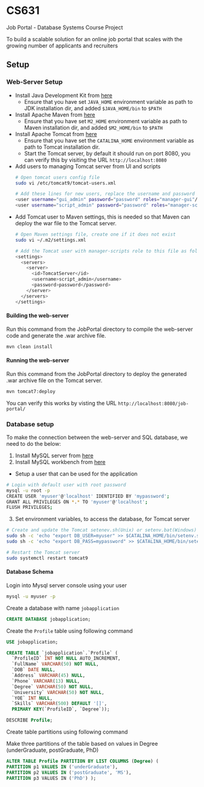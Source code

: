 # CS631
Job Portal - Database Systems Course Project

To build a scalable solution for an online job portal that scales with the growing number
of applicants and recruiters


## Setup

### Web-Server Setup

* Install Java Development Kit from [here](https://docs.oracle.com/en/java/javase/18/install/overview-jdk-installation.html)
  * Ensure that you have set `JAVA_HOME` environment variable as path to JDK installation dir, and added `$JAVA_HOME/bin` to `$PATH`
* Install Apache Maven from [here](https://maven.apache.org/install.html)
  * Ensure that you have set `M2_HOME` environment variable as path to Maven installation dir, and added `$M2_HOME/bin` to `$PATH`  
* Install Apache Tomcat from [here](https://tomcat.apache.org/tomcat-8.5-doc/setup.html)
  * Ensure that you have set the `CATALINA_HOME` environment variable as path to Tomcat installation dir.
  * Start the Tomcat server, by default it should run on port 8080, you can verify this by visiting the URL `http://localhost:8080`
* Add users to managing Tomcat server from UI and scripts
  ```sh
  # Open tomcat users config file
  sudo vi /etc/tomcat9/tomcat-users.xml
  
  # Add these lines for new users, replace the username and password as needed
  <user username="gui_admin" password="password" roles="manager-gui"/>
  <user username="script_admin" password="password" roles="manager-script"/>
  ```
* Add Tomcat user to Maven settings, this is needed so that Maven can deploy the war file to the Tomcat server.
  ```sh
  # Open Maven settings file, create one if it does not exist
  sudo vi ~/.m2/settings.xml
  
  # Add the Tomcat user with manager-scripts role to this file as follows
  <settings>
    <servers>
      <server>
        <id>TomcatServer</id>
        <username>script_admin</username>
        <password>password</password>
      </server>
    </servers>
  </settings>
  ```

#### Building the web-server

Run this command from the JobPortal directory to compile the web-server code and generate the .war archive file.
```bash
mvn clean install
```
  
#### Running the web-server
 
Run this command from the JobPortal directory to deploy the generated .war archive file on the Tomcat server.
```bash
mvn tomcat7:deploy
```

You can verify this works by visting the URL `http://localhost:8080/job-portal/`


### Database setup

To make the connection between the web-server and SQL database, we need to do the below:
1. Install MySQL server from [here](https://dev.mysql.com/downloads/mysql/)
2. Install MySQL workbench from [here](https://dev.mysql.com/downloads/workbench/)
  * Setup a user that can be used for the application
  ```sh
  # Login with default user with root password
  mysql -u root -p
  CREATE USER 'myuser'@'localhost' IDENTIFIED BY 'mypassword';
  GRANT ALL PRIVILEGES ON *.* TO 'myuser'@'localhost';
  FLUSH PRIVILEGES;
  ```
3. Set environment variables, to access the database, for Tomcat server
  ```sh
  # Create and update the Tomcat setenev.sh(Unix) or setenv.bat(Windows) script 
  sudo sh -c 'echo "export DB_USER=myuser" >> $CATALINA_HOME/bin/setenv.sh'
  sudo sh -c 'echo "export DB_PASS=mypassword" >> $CATALINA_HOME/bin/setenv.sh"' 
  
  # Restart the Tomcat server
  sudo systemctl restart tomcat9
  ```

#### Database Schema

Login into Mysql server console using your user
```sh
mysql -u myuser -p
```
Create a database with name `jobapplication`
```sql
CREATE DATABASE jobapplication;
```
Create the `Profile` table using following command

```sql
USE jobapplication;

CREATE TABLE `jobapplication`.`Profile` (
  `ProfileID` INT NOT NULL AUTO_INCREMENT,
  `FullName` VARCHAR(50) NOT NULL,
  `DOB` DATE NULL,
  `Address` VARCHAR(45) NULL,
  `Phone` VARCHAR(13) NULL,
  `Degree` VARCHAR(50) NOT NULL,
  `University` VARCHAR(50) NOT NULL,
  `YOE` INT NULL,
  `Skills` VARCHAR(500) DEFAULT '[]',
  PRIMARY KEY(`ProfileID`, `Degree`));

DESCRIBE Profile;
```

Create table partitions using following command

Make three partitions of the table based on values in Degree (underGraduate, postGraduate, PhD)

```sql
ALTER TABLE Profile PARTITION BY LIST COLUMNS (Degree) ( 
PARTITION p1 VALUES IN ('underGraduate'), 
PARTITION p2 VALUES IN ('postGraduate', 'MS'), 
PARTITION p3 VALUES IN ('PhD') );
```

